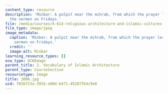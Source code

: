```yaml
---
content_type: resource
description: 'Minbar: A pulpit near the mihrab, from which the prayer leader gives
  the sermon on Fridays.'
file: /media/courses/4-614-religious-architecture-and-islamic-cultures-fall-2002/f026f23a3916a90db47145287fb4c9e8_3006.jpg
file_type: image/jpeg
image_metadata:
  caption: 'Minbar: A pulpit near the mihrab, from which the prayer leader gives the
    sermon on Fridays.'
  credit: ''
  image-alt: Minbar
learning_resource_types: []
ocw_type: OCWImage
parent_title: 2. Vocabulary of Islamic Architecture
parent_type: CourseSection
resourcetype: Image
title: 3006.jpg
uid: f026f23a-3916-a90d-b471-45287fb4c9e8
---
```

